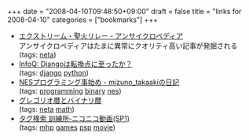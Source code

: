 +++
date = "2008-04-10T09:48:50+09:00"
draft = false
title = "links for 2008-04-10"
categories = ["bookmarks"]
+++

<ul class="delicious">
	<li>
		<div class="delicious-link"><a href="http://ja.uncyclopedia.info/wiki/%E3%82%A8%E3%82%AF%E3%82%B9%E3%83%88%E3%83%AA%E3%83%BC%E3%83%A0%E3%83%BB%E8%81%96%E7%81%AB%E3%83%AA%E3%83%AC%E3%83%BC">エクストリーム・聖火リレー - アンサイクロペディア</a></div>
		<div class="delicious-extended">アンサイクロペディアはたまに異常にクオリティ高い記事が発掘される</div>
		<div class="delicious-tags">(tags: <a href="http://del.icio.us/nobu666/neta">neta</a>)</div>
	</li>
	<li>
		<div class="delicious-link"><a href="http://www.infoq.com/jp/news/2008/03/django">InfoQ: Djangoは転換点に至ったか？</a></div>
		<div class="delicious-tags">(tags: <a href="http://del.icio.us/nobu666/django">django</a> <a href="http://del.icio.us/nobu666/python">python</a>)</div>
	</li>
	<li>
		<div class="delicious-link"><a href="http://d.hatena.ne.jp/mizuno_takaaki/20080407/1207499700">NESプログラミング事始め - mizuno_takaakiの日記</a></div>
		<div class="delicious-tags">(tags: <a href="http://del.icio.us/nobu666/programming">programming</a> <a href="http://del.icio.us/nobu666/binary">binary</a> <a href="http://del.icio.us/nobu666/nes">nes</a>)</div>
	</li>
	<li>
		<div class="delicious-link"><a href="http://www.finetune.co.jp/~lyuka/interests/essay/binarian/">グレゴリオ暦とバイナリ暦</a></div>
		<div class="delicious-tags">(tags: <a href="http://del.icio.us/nobu666/neta">neta</a> <a href="http://del.icio.us/nobu666/math">math</a>)</div>
	</li>
	<li>
		<div class="delicious-link"><a href="http://www.nicovideo.jp/tag/%E8%A8%93%E7%B7%B4%E6%89%80">タグ検索 訓練所‐ニコニコ動画(SP1)</a></div>
		<div class="delicious-tags">(tags: <a href="http://del.icio.us/nobu666/mhp">mhp</a> <a href="http://del.icio.us/nobu666/games">games</a> <a href="http://del.icio.us/nobu666/psp">psp</a> <a href="http://del.icio.us/nobu666/movie">movie</a>)</div>
	</li>
</ul>
